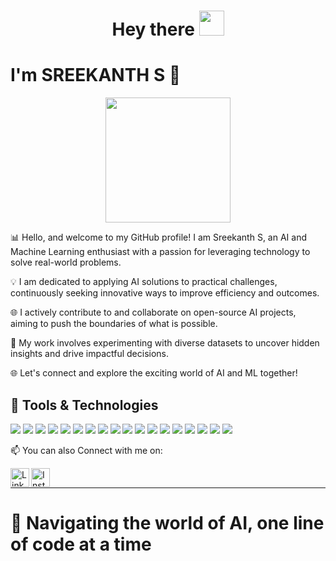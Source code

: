 <h1 align="center">Hey there <img src="https://media.giphy.com/media/hvRJCLFzcasrR4ia7z/giphy.gif" width="40"></h1>
<h1 align="left">I'm SREEKANTH S 🤩</h1>
<p align="center">
  <img src="https://media.giphy.com/media/26tn33aiTi1jkl6H6/giphy.gif" width="200">
</p>

📊 Hello, and welcome to my GitHub profile! I am Sreekanth S, an AI and Machine Learning enthusiast with a passion for leveraging technology to solve real-world problems.
 
💡 I am dedicated to applying AI solutions to practical challenges, continuously seeking innovative ways to improve efficiency and outcomes.

🌐 I actively contribute to and collaborate on open-source AI projects, aiming to push the boundaries of what is possible.

🔬 My work involves experimenting with diverse datasets to uncover hidden insights and drive impactful decisions.

🌐 Let's connect and explore the exciting world of AI and ML together!

<h2 align="left">🔧 Tools & Technologies</h2>
<p>
  <img src="https://img.shields.io/badge/Python-3776AB?style=for-the-badge&logo=python&logoColor=white" />
  <img src="https://img.shields.io/badge/TensorFlow-FF6F00?style=for-the-badge&logo=tensorflow&logoColor=white" />
  <img src="https://img.shields.io/badge/Keras-D00000?style=for-the-badge&logo=keras&logoColor=white" />
  <img src="https://img.shields.io/badge/scikit--learn-F7931E?style=for-the-badge&logo=scikit-learn&logoColor=white" />
  <img src="https://img.shields.io/badge/Docker-2496ED?style=for-the-badge&logo=docker&logoColor=white" />
  <img src="https://img.shields.io/badge/Git-F05032?style=for-the-badge&logo=git&logoColor=white" />
  <img src="https://img.shields.io/badge/AWS-232F3E?style=for-the-badge&logo=amazon-aws&logoColor=white" />
  <img src="https://img.shields.io/badge/Google%20Cloud-4285F4?style=for-the-badge&logo=google-cloud&logoColor=white" />
  <img src="https://img.shields.io/badge/Flask-000000?style=for-the-badge&logo=flask&logoColor=white" />
  <img src="https://img.shields.io/badge/FastAPI-009688?style=for-the-badge&logo=fastapi&logoColor=white" />
  <img src="https://img.shields.io/badge/MySQL-4479A1?style=for-the-badge&logo=mysql&logoColor=white" />
  <img src="https://img.shields.io/badge/Computer%20Vision-FF6F00?style=for-the-badge&logo=opencv&logoColor=white" />
  <img src="https://img.shields.io/badge/LangChain-ff0b37?style=for-the-badge&logo=langchain&logoColor=white" />
  <img src="https://img.shields.io/badge/NLP-4B8BBE?style=for-the-badge&logo=natural-language-processing&logoColor=white" />
  <img src="https://img.shields.io/badge/Postman-FF6C37?style=for-the-badge&logo=postman&logoColor=white" />
  <img src="https://img.shields.io/badge/Power%20BI-F2C811?style=for-the-badge&logo=power-bi&logoColor=white" />
  <img src="https://img.shields.io/badge/Odoo-5A29E4?style=for-the-badge&logo=odoo&logoColor=white" />
  <img src="https://img.shields.io/badge/RabbitMQ-FF6600?style=for-the-badge&logo=rabbitmq&logoColor=white" />
</p>

📫 You can also Connect with me on:

<img align="left" alt="LinkedIn" width="30px" src="https://img.icons8.com/color/48/000000/linkedin.png" />
<img align="left" alt="Instagram" width="30px" src="https://img.icons8.com/fluent/48/000000/instagram-new.png" />

<br>
<hr>
<h1 align="left">🚀 Navigating the world of AI, one line of code at a time</h1>
